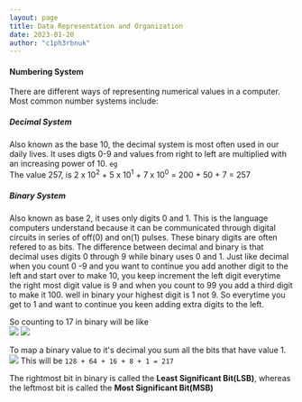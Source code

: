 ```yaml
---
layout: page
title: Data Representation and Organization
date: 2023-01-20
author: "c1ph3rbnuk"
---
```


#### Numbering System 
There are different ways of representing numerical values in a computer. Most common number systems include:  

##### Decimal System  
Also known as the base 10, the decimal system is most often used in our daily lives. It uses digts 0-9 and values from right to left are multiplied with an increasing power of 10. `eg`  
The value 257, is 2 x 10<sup>2</sup> + 5 x 10<sup>1</sup> + 7 x 10<sup>0</sup> = 200 + 50 + 7 = 257  

##### Binary System 
Also known as base 2, it uses only digits 0 and 1. This is the language computers understand because it can be communicated through digital circuits in series of off(0) and on(1) pulses. These binary digits are often refered to as bits. The difference between decimal and binary is that decimal uses digits 0 through 9 while binary uses 0 and 1. Just like decimal when you count 0 -9 and you want to continue you add another digit to the left and start over to make 10, you keep increment the left digit everytime the right most digit value is 9 and when you count to 99 you add a third digit to make it 100. well in binary your highest digit is 1 not 9. So everytime you get to 1 and want to continue you keen adding extra digits to the left.  

So counting to 17 in binary will be like  
![](../assets/images/RevJourney/binary.png) ![](../assets/images/RevJourney/binary1.png)

To map a binary value to it's decimal you sum all the bits that have value 1.  
![](../assets/images/RevJourney/power2.png)
This will be `128 + 64 + 16 + 8 + 1 = 217`

The rightmost bit in binary is called the **Least Significant Bit(LSB)**, whereas the leftmost bit is called the **Most Significant Bit(MSB)**